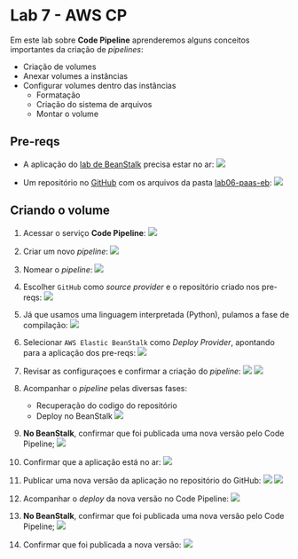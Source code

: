 # Lab 7 - AWS CP

Em este lab sobre **Code Pipeline** aprenderemos alguns conceitos importantes da criação de *pipelines*:
 - Criação de volumes
 - Anexar volumes a instâncias
 - Configurar volumes dentro das instâncias
   * Formatação
   * Criação do sistema de arquivos
   * Montar o volume

## Pre-reqs

- A aplicação do [lab de BeanStalk](/mob/cloud/lab06-paas-eb.md) precisa estar no ar:
   ![](/mob/cloud/img/cp00-0.png)
   
- Um repositório no [GitHub](https://github.com/) com os arquivos da pasta [lab06-paas-eb](/mob/cloud/lab06-paas-eb):
   ![](/mob/cloud/img/cp00-1.png)


## Criando o volume
 
1. Acessar o serviço **Code Pipeline**:
   ![](/mob/cloud/img/cp01.png)
   
2. Criar um novo *pipeline*:
   ![](/mob/cloud/img/cp02.png)

3. Nomear o *pipeline*:
   ![](/mob/cloud/img/cp03.png)

4. Escolher `GitHub` como *source provider* e o repositório criado nos pre-reqs:
   ![](/mob/cloud/img/cp04.png)

5. Já que usamos uma linguagem interpretada (Python), pulamos a fase de compilação:
   ![](/mob/cloud/img/cp05.png)

6. Selecionar `AWS Elastic BeanStalk` como *Deploy Provider*, apontando para a aplicação dos pre-reqs:
   ![](/mob/cloud/img/cp06.png)

7. Revisar as configuraçoes e confirmar a criação do *pipeline*:
   ![](/mob/cloud/img/cp07.png)
   ![](/mob/cloud/img/cp08.png)

8. Acompanhar o *pipeline* pelas diversas fases:
    * Recuperação do codigo do repositório
    * Deploy no BeanStalk
   ![](/mob/cloud/img/cp09.png)

9. **No BeanStalk**, confirmar que foi publicada uma nova versão pelo Code Pipeline;
   ![](/mob/cloud/img/cp10.png)

10. Confirmar que a aplicação está no ar:
   ![](/mob/cloud/img/cp11.png)

11. Publicar uma nova versão da aplicação no repositório do GitHub:
   ![](/mob/cloud/img/cp12.png)
   ![](/mob/cloud/img/cp13.png)

12. Acompanhar o *deploy* da nova versão no Code Pipeline:
   ![](/mob/cloud/img/cp14.png)

13. **No BeanStalk**, confirmar que foi publicada uma nova versão pelo Code Pipeline;
   ![](/mob/cloud/img/cp15.png)

14. Confirmar que foi publicada a nova versão:
   ![](/mob/cloud/img/cp16.png)
